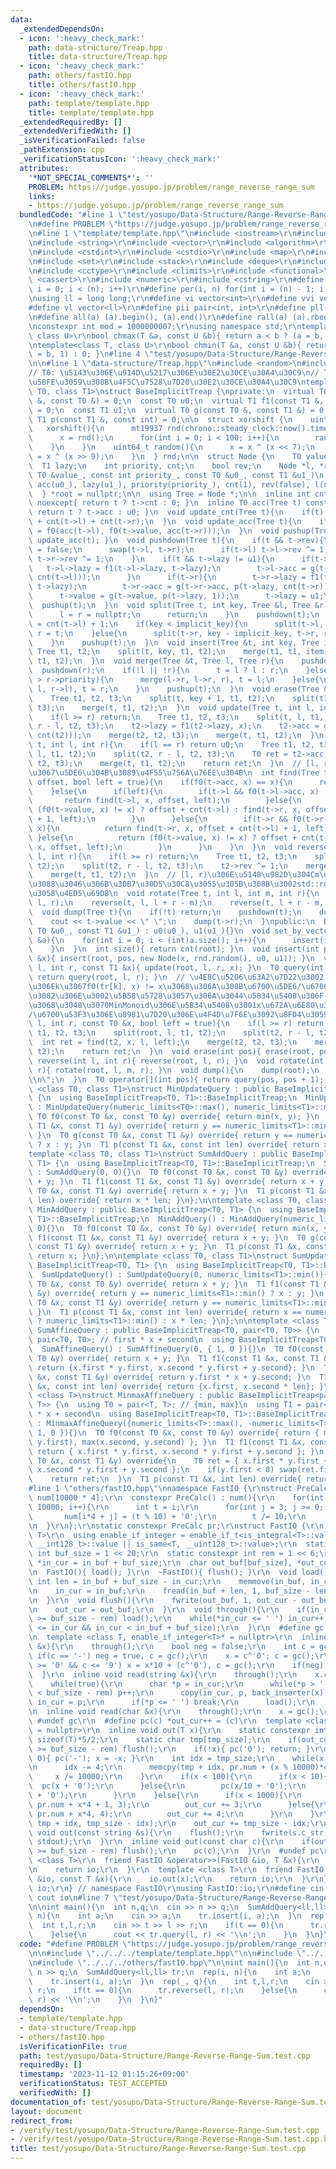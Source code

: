 ```yaml
---
data:
  _extendedDependsOn:
  - icon: ':heavy_check_mark:'
    path: data-structure/Treap.hpp
    title: data-structure/Treap.hpp
  - icon: ':heavy_check_mark:'
    path: others/fastIO.hpp
    title: others/fastIO.hpp
  - icon: ':heavy_check_mark:'
    path: template/template.hpp
    title: template/template.hpp
  _extendedRequiredBy: []
  _extendedVerifiedWith: []
  _isVerificationFailed: false
  _pathExtension: cpp
  _verificationStatusIcon: ':heavy_check_mark:'
  attributes:
    '*NOT_SPECIAL_COMMENTS*': ''
    PROBLEM: https://judge.yosupo.jp/problem/range_reverse_range_sum
    links:
    - https://judge.yosupo.jp/problem/range_reverse_range_sum
  bundledCode: "#line 1 \"test/yosupo/Data-Structure/Range-Reverse-Range-Sum.test.cpp\"\
    \n#define PROBLEM \"https://judge.yosupo.jp/problem/range_reverse_range_sum\"\n\
    \n#line 1 \"template/template.hpp\"\n#include <iostream>\r\n#include <cmath>\r\
    \n#include <string>\r\n#include <vector>\r\n#include <algorithm>\r\n#include <tuple>\r\
    \n#include <cstdint>\r\n#include <cstdio>\r\n#include <map>\r\n#include <queue>\r\
    \n#include <set>\r\n#include <stack>\r\n#include <deque>\r\n#include <bitset>\r\
    \n#include <cctype>\r\n#include <climits>\r\n#include <functional>\r\n#include\
    \ <cassert>\r\n#include <numeric>\r\n#include <cstring>\r\n#define rep(i, n) for(int\
    \ i = 0; i < (n); i++)\r\n#define per(i, n) for(int i = (n) - 1; i >= 0; i--)\r\
    \nusing ll = long long;\r\n#define vi vector<int>\r\n#define vvi vector<vi>\r\n\
    #define vl vector<ll>\r\n#define pii pair<int, int>\r\n#define pll pair<ll, ll>\r\
    \n#define all(a) (a).begin(), (a).end()\r\n#define rall(a) (a).rbegin(), (a).rend()\r\
    \nconstexpr int mod = 1000000007;\r\nusing namespace std;\r\ntemplate<class T,\
    \ class U>\r\nbool chmax(T &a, const U &b){ return a < b ? (a = b, 1) : 0; }\r\
    \ntemplate<class T, class U>\r\nbool chmin(T &a, const U &b){ return a > b ? (a\
    \ = b, 1) : 0; }\n#line 4 \"test/yosupo/Data-Structure/Range-Reverse-Range-Sum.test.cpp\"\
    \n\n#line 1 \"data-structure/Treap.hpp\"\n#include <random>\n#include <chrono>\n\
    // T0: \u5143\u306E\u914D\u5217\u306E\u30E2\u30CE\u30A4\u30C9\n// T1: T0\u306B\
    \u5BFE\u3059\u308B\u4F5C\u7528\u7D20\u30E2\u30CE\u30A4\u30C9\ntemplate <class\
    \ T0, class T1>\nstruct BaseImplicitTreap {\nprivate:\n  virtual T0 f0(const T0\
    \ &, const T0 &) = 0;\n  const T0 u0;\n  virtual T1 f1(const T1 &, const T1 &)\
    \ = 0;\n  const T1 u1;\n  virtual T0 g(const T0 &, const T1 &) = 0;\n  virtual\
    \ T1 p(const T1 &, const int) = 0;\n\n  struct xorshift {\n    uint64_t x;\n \
    \   xorshift(){\n      mt19937 rnd(chrono::steady_clock::now().time_since_epoch().count());\n\
    \      x = rnd();\n      for(int i = 0; i < 100; i++){\n        random();\n  \
    \    }\n    }\n    uint64_t random(){\n      x = x ^ (x << 7);\n      return x\
    \ = x ^ (x >> 9);\n    }\n  } rnd;\n\n  struct Node {\n    T0 value, acc;\n  \
    \  T1 lazy;\n    int priority, cnt;\n    bool rev;\n    Node *l, *r;\n    Node(const\
    \ T0 &value_, const int priority_, const T0 &u0_, const T1 &u1_)\n        : value(value_),\
    \ acc(u0_), lazy(u1_), priority(priority_), cnt(1), rev(false), l(nullptr), r(nullptr){}\n\
    \  } *root = nullptr;\n\n  using Tree = Node *;\n\n  inline int cnt(Tree t) const\
    \ noexcept{ return t ? t->cnt : 0; }\n  inline T0 acc(Tree t) const noexcept{\
    \ return t ? t->acc : u0; }\n  void update_cnt(Tree t){\n    if(t) t->cnt = 1\
    \ + cnt(t->l) + cnt(t->r);\n  }\n  void update_acc(Tree t){\n    if(t) t->acc\
    \ = f0(acc(t->l), f0(t->value, acc(t->r)));\n  }\n  void pushup(Tree t){ update_cnt(t),\
    \ update_acc(t); }\n  void pushdown(Tree t){\n    if(t && t->rev){\n      t->rev\
    \ = false;\n      swap(t->l, t->r);\n      if(t->l) t->l->rev ^= 1;\n      if(t->r)\
    \ t->r->rev ^= 1;\n    }\n    if(t && t->lazy != u1){\n      if(t->l){\n     \
    \   t->l->lazy = f1(t->l->lazy, t->lazy);\n        t->l->acc = g(t->l->acc, p(t->lazy,\
    \ cnt(t->l)));\n      }\n      if(t->r){\n        t->r->lazy = f1(t->r->lazy,\
    \ t->lazy);\n        t->r->acc = g(t->r->acc, p(t->lazy, cnt(t->r)));\n      }\n\
    \      t->value = g(t->value, p(t->lazy, 1));\n      t->lazy = u1;\n    }\n  \
    \  pushup(t);\n  }\n  void split(Tree t, int key, Tree &l, Tree &r){\n    if(!t){\n\
    \      l = r = nullptr;\n      return;\n    }\n    pushdown(t);\n    int implicit_key\
    \ = cnt(t->l) + 1;\n    if(key < implicit_key){\n      split(t->l, key, l, t->l),\
    \ r = t;\n    }else{\n      split(t->r, key - implicit_key, t->r, r), l = t;\n\
    \    }\n    pushup(t);\n  }\n  void insert(Tree &t, int key, Tree item){\n   \
    \ Tree t1, t2;\n    split(t, key, t1, t2);\n    merge(t1, t1, item);\n    merge(t,\
    \ t1, t2);\n  }\n  void merge(Tree &t, Tree l, Tree r){\n    pushdown(l);\n  \
    \  pushdown(r);\n    if(!l || !r){\n      t = l ? l : r;\n    }else if(l->priority\
    \ > r->priority){\n      merge(l->r, l->r, r), t = l;\n    }else{\n      merge(r->l,\
    \ l, r->l), t = r;\n    }\n    pushup(t);\n  }\n  void erase(Tree &t, int key){\n\
    \    Tree t1, t2, t3;\n    split(t, key + 1, t1, t2);\n    split(t1, key, t1,\
    \ t3);\n    merge(t, t1, t2);\n  }\n  void update(Tree t, int l, int r, T1 x){\n\
    \    if(l >= r) return;\n    Tree t1, t2, t3;\n    split(t, l, t1, t2);\n    split(t2,\
    \ r - l, t2, t3);\n    t2->lazy = f1(t2->lazy, x);\n    t2->acc = g(t2->acc, p(x,\
    \ cnt(t2)));\n    merge(t2, t2, t3);\n    merge(t, t1, t2);\n  }\n  T0 query(Tree\
    \ t, int l, int r){\n    if(l == r) return u0;\n    Tree t1, t2, t3;\n    split(t,\
    \ l, t1, t2);\n    split(t2, r - l, t2, t3);\n    T0 ret = t2->acc;\n    merge(t2,\
    \ t2, t3);\n    merge(t, t1, t2);\n    return ret;\n  }\n  // [l, r)\u306E\u4E2D\
    \u3067\u5DE6\u304B\u3089\u4F55\u756A\u76EE\u304B\n  int find(Tree t, T0 x, int\
    \ offset, bool left = true){\n    if(f0(t->acc, x) == x){\n      return -1;\n\
    \    }else{\n      if(left){\n        if(t->l && f0(t->l->acc, x) != x){\n   \
    \       return find(t->l, x, offset, left);\n        }else{\n          return\
    \ (f0(t->value, x) != x) ? offset + cnt(t->l) : find(t->r, x, offset + cnt(t->l)\
    \ + 1, left);\n        }\n      }else{\n        if(t->r && f0(t->r->acc, x) !=\
    \ x){\n          return find(t->r, x, offset + cnt(t->l) + 1, left);\n       \
    \ }else{\n          return (f0(t->value, x) != x) ? offset + cnt(t->l) : find(t->l,\
    \ x, offset, left);\n        }\n      }\n    }\n  }\n  void reverse(Tree t, int\
    \ l, int r){\n    if(l >= r) return;\n    Tree t1, t2, t3;\n    split(t, l, t1,\
    \ t2);\n    split(t2, r - l, t2, t3);\n    t2->rev ^= 1;\n    merge(t2, t2, t3);\n\
    \    merge(t, t1, t2);\n  }\n  // [l, r)\u306E\u5148\u982D\u304Cm\u306B\u306A\u308B\
    \u3088\u3046\u306B\u30B7\u30D5\u30C8\u3055\u305B\u308B\u3002std::rotate\u3068\u540C\
    \u3058\u4ED5\u69D8\n  void rotate(Tree t, int l, int m, int r){\n    reverse(t,\
    \ l, r);\n    reverse(t, l, l + r - m);\n    reverse(t, l + r - m, r);\n  }\n\
    \  void dump(Tree t){\n    if(!t) return;\n    pushdown(t);\n    dump(t->l);\n\
    \    cout << t->value << \" \";\n    dump(t->r);\n  }\npublic:\n  BaseImplicitTreap(const\
    \ T0 &u0_, const T1 &u1_) : u0(u0_), u1(u1_){}\n  void set_by_vector(const vector<T0>\
    \ &a){\n    for(int i = 0; i < (int)a.size(); i++){\n      insert(i, a[i]);\n\
    \    }\n  }\n  int size(){ return cnt(root); }\n  void insert(int pos, const T0\
    \ &x){ insert(root, pos, new Node(x, rnd.random(), u0, u1)); }\n  void update(int\
    \ l, int r, const T1 &x){ update(root, l, r, x); }\n  T0 query(int l, int r){\
    \ return query(root, l, r); }\n  // \u4E8C\u5206\u63A2\u7D22\u3002[l, r)\u5185\
    \u306Ek\u3067f0(tr[k], x) != x\u3068\u306A\u308B\u6700\u5DE6/\u6700\u53F3\u306E\
    \u3082\u306E\u3002\u5B58\u5728\u3057\u306A\u3044\u5834\u5408\u306F-1\n  // \u305F\
    \u3068\u3048\u3070MinMonoid\u306E\u5834\u5408\u3001x\u672A\u6E80\u306E\u6700\u5DE6\
    /\u6700\u53F3\u306E\u8981\u7D20\u306E\u4F4D\u7F6E\u3092\u8FD4\u3059\n  int binary_search(int\
    \ l, int r, const T0 &x, bool left = true){\n    if(l >= r) return -1;\n    Tree\
    \ t1, t2, t3;\n    split(root, l, t1, t2);\n    split(t2, r - l, t2, t3);\n  \
    \  int ret = find(t2, x, l, left);\n    merge(t2, t2, t3);\n    merge(root, t1,\
    \ t2);\n    return ret;\n  }\n  void erase(int pos){ erase(root, pos); }\n  void\
    \ reverse(int l, int r){ reverse(root, l, r); }\n  void rotate(int l, int m, int\
    \ r){ rotate(root, l, m, r); }\n  void dump(){\n    dump(root);\n    cout << \"\
    \\n\";\n  }\n  T0 operator[](int pos){ return query(pos, pos + 1); }\n};\n\ntemplate\
    \ <class T0, class T1>\nstruct MinUpdateQuery : public BaseImplicitTreap<T0, T1>\
    \ {\n  using BaseImplicitTreap<T0, T1>::BaseImplicitTreap;\n  MinUpdateQuery()\
    \ : MinUpdateQuery(numeric_limits<T0>::max(), numeric_limits<T1>::min()){}\n \
    \ T0 f0(const T0 &x, const T0 &y) override{ return min(x, y); }\n  T1 f1(const\
    \ T1 &x, const T1 &y) override{ return y == numeric_limits<T1>::min() ? x : y;\
    \ }\n  T0 g(const T0 &x, const T1 &y) override{ return y == numeric_limits<T1>::min()\
    \ ? x : y; }\n  T1 p(const T1 &x, const int len) override{ return x; }\n};\n\n\
    template <class T0, class T1>\nstruct SumAddQuery : public BaseImplicitTreap<T0,\
    \ T1> {\n  using BaseImplicitTreap<T0, T1>::BaseImplicitTreap;\n  SumAddQuery()\
    \ : SumAddQuery(0, 0){}\n  T0 f0(const T0 &x, const T0 &y) override{ return x\
    \ + y; }\n  T1 f1(const T1 &x, const T1 &y) override{ return x + y; }\n  T0 g(const\
    \ T0 &x, const T1 &y) override{ return x + y; }\n  T1 p(const T1 &x, const int\
    \ len) override{ return x * len; }\n};\n\ntemplate <class T0, class T1>\nstruct\
    \ MinAddQuery : public BaseImplicitTreap<T0, T1> {\n  using BaseImplicitTreap<T0,\
    \ T1>::BaseImplicitTreap;\n  MinAddQuery() : MinAddQuery(numeric_limits<T0>::max(),\
    \ 0){}\n  T0 f0(const T0 &x, const T0 &y) override{ return min(x, y); }\n  T1\
    \ f1(const T1 &x, const T1 &y) override{ return x + y; }\n  T0 g(const T0 &x,\
    \ const T1 &y) override{ return x + y; }\n  T1 p(const T1 &x, const int len) override{\
    \ return x; }\n};\n\ntemplate <class T0, class T1>\nstruct SumUpdateQuery : public\
    \ BaseImplicitTreap<T0, T1> {\n  using BaseImplicitTreap<T0, T1>::BaseImplicitTreap;\n\
    \  SumUpdateQuery() : SumUpdateQuery(0, numeric_limits<T1>::min()){}\n  T0 f0(const\
    \ T0 &x, const T0 &y) override{ return x + y; }\n  T1 f1(const T1 &x, const T1\
    \ &y) override{ return y == numeric_limits<T1>::min() ? x : y; }\n  T0 g(const\
    \ T0 &x, const T1 &y) override{ return y == numeric_limits<T1>::min() ? x : y;\
    \ }\n  T1 p(const T1 &x, const int len) override{ return x == numeric_limits<T1>::min()\
    \ ? numeric_limits<T1>::min() : x * len; }\n};\n\ntemplate <class T0>\nstruct\
    \ SumAffineQuery : public BaseImplicitTreap<T0, pair<T0, T0>> {\n  using T1 =\
    \ pair<T0, T0>; // first * x + second\n  using BaseImplicitTreap<T0, T1>::BaseImplicitTreap;\n\
    \  SumAffineQuery() : SumAffineQuery(0, { 1, 0 }){}\n  T0 f0(const T0 &x, const\
    \ T0 &y) override{ return x + y; }\n  T1 f1(const T1 &x, const T1 &y) override{\
    \ return {x.first * y.first, x.second * y.first + y.second}; }\n  T0 g(const T0\
    \ &x, const T1 &y) override{ return y.first * x + y.second; }\n  T1 p(const T1\
    \ &x, const int len) override{ return {x.first, x.second * len}; }\n};\n\ntemplate\
    \ <class T>\nstruct MinmaxAffineQuery : public BaseImplicitTreap<pair<T, T>, pair<T,\
    \ T>> {\n  using T0 = pair<T, T>; // {min, max}\n  using T1 = pair<T, T>; // first\
    \ * x + second\n  using BaseImplicitTreap<T0, T1>::BaseImplicitTreap;\n  MinmaxAffineQuery()\
    \ : MinmaxAffineQuery({numeric_limits<T>::max(), -numeric_limits<T>::max()}, {\
    \ 1, 0 }){}\n  T0 f0(const T0 &x, const T0 &y) override{ return { min(x.first,\
    \ y.first), max(x.second, y.second) }; }\n  T1 f1(const T1 &x, const T1 &y) override{\
    \ return { x.first * y.first, x.second * y.first + y.second }; }\n  T0 g(const\
    \ T0 &x, const T1 &y) override{\n    T0 ret = { x.first * y.first + y.second,\
    \ x.second * y.first + y.second };\n    if(y.first < 0) swap(ret.first, ret.second);\n\
    \    return ret;\n  }\n  T1 p(const T1 &x, int len) override{ return x; }\n};\n\
    #line 1 \"others/fastIO.hpp\"\nnamespace FastIO {\r\nstruct PreCalc {\r\n  char\
    \ num[10000 * 4];\r\n  constexpr PreCalc() : num(){\r\n    for(int i = 0; i <\
    \ 10000; i++){\r\n      int t = i;\r\n      for(int j = 3; j >= 0; j--){\r\n \
    \       num[i*4 + j] = (t % 10) + '0';\r\n        t /= 10;\r\n      }\r\n    }\r\
    \n  }\r\n};\r\nstatic constexpr PreCalc pr;\r\nstruct FastIO {\r\n  template <class\
    \ T>\r\n  using enable_if_integer = enable_if_t<is_integral<T>::value || is_same<T,\
    \ __int128_t>::value || is_same<T, __uint128_t>::value>;\r\n  static constexpr\
    \ int buf_size = 1 << 20;\r\n  static constexpr int rem = 1 << 6;\r\n  char in_buf[buf_size],\
    \ *in_cur = in_buf + buf_size;\r\n  char out_buf[buf_size], *out_cur = out_buf;\r\
    \n  FastIO(){ load(); }\r\n  ~FastIO(){ flush(); }\r\n  void load(){\r\n    const\
    \ int len = in_buf + buf_size - in_cur;\r\n    memmove(in_buf, in_cur, len);\r\
    \n    in_cur = in_buf;\r\n    fread(in_buf + len, 1, buf_size - len, stdin);\r\
    \n  }\r\n  void flush(){\r\n    fwrite(out_buf, 1, out_cur - out_buf, stdout);\r\
    \n    out_cur = out_buf;\r\n  }\r\n  void through(){\r\n    if(in_cur - in_buf\
    \ >= buf_size - rem) load();\r\n    while(*in_cur <= ' ') in_cur++;\r\n    assert(in_buf\
    \ <= in_cur && in_cur < in_buf + buf_size);\r\n  }\r\n  #define gc() (*in_cur++)\r\
    \n  template <class T, enable_if_integer<T>* = nullptr>\r\n  inline void read(T\
    \ &x){\r\n    through();\r\n    bool neg = false;\r\n    int c = gc();\r\n   \
    \ if(c == '-') neg = true, c = gc();\r\n    x = c^'0'; c = gc();\r\n    while(c\
    \ >= '0' && c <= '9') x = x*10 + (c^'0'), c = gc();\r\n    if(neg) x = -x;\r\n\
    \  }\r\n  inline void read(string &x){\r\n    through();\r\n    x.clear();\r\n\
    \    while(true){\r\n      char *p = in_cur;\r\n      while(*p > ' ' && p - in_buf\
    \ < buf_size - rem) p++;\r\n      copy(in_cur, p, back_inserter(x));\r\n     \
    \ in_cur = p;\r\n      if(*p <= ' ') break;\r\n      load();\r\n    }\r\n  }\r\
    \n  inline void read(char &x){\r\n    through();\r\n    x = gc();\r\n  }\r\n \
    \ #undef gc\r\n  #define pc(c) *out_cur++ = (c)\r\n  template <class T, enable_if_integer<T>*\
    \ = nullptr>\r\n  inline void out(T x){\r\n    static constexpr int tmp_size =\
    \ sizeof(T)*5/2;\r\n    static char tmp[tmp_size];\r\n    if(out_cur - out_buf\
    \ >= buf_size - rem) flush();\r\n    if(!x){ pc('0'); return; }\r\n    if(x <\
    \ 0){ pc('-'); x = -x; }\r\n    int idx = tmp_size;\r\n    while(x >= 10000){\r\
    \n      idx -= 4;\r\n      memcpy(tmp + idx, pr.num + (x % 10000)*4, 4);\r\n \
    \     x /= 10000;\r\n    }\r\n    if(x < 100){\r\n      if(x < 10){\r\n      \
    \  pc(x + '0');\r\n      }else{\r\n        pc(x/10 + '0');\r\n        pc(x%10\
    \ + '0');\r\n      }\r\n    }else{\r\n      if(x < 1000){\r\n        memcpy(out_cur,\
    \ pr.num + x*4 + 1, 3);\r\n        out_cur += 3;\r\n      }else{\r\n        memcpy(out_cur,\
    \ pr.num + x*4, 4);\r\n        out_cur += 4;\r\n      }\r\n    }\r\n    memcpy(out_cur,\
    \ tmp + idx, tmp_size - idx);\r\n    out_cur += tmp_size - idx;\r\n  }\r\n  inline\
    \ void out(const string &s){\r\n    flush();\r\n    fwrite(s.c_str(), 1, s.size(),\
    \ stdout);\r\n  }\r\n  inline void out(const char c){\r\n    if(out_cur - out_buf\
    \ >= buf_size - rem) flush();\r\n    pc(c);\r\n  }\r\n  #undef pc\r\n  template\
    \ <class T>\r\n  friend FastIO &operator>>(FastIO &io, T &x){\r\n    io.read(x);\r\
    \n    return io;\r\n  }\r\n  template <class T>\r\n  friend FastIO &operator<<(FastIO\
    \ &io, const T &x){\r\n    io.out(x);\r\n    return io;\r\n  }\r\n};\r\nFastIO\
    \ io;\r\n} // namespace FastIO\r\nusing FastIO::io;\r\n#define cin io\r\n#define\
    \ cout io\n#line 7 \"test/yosupo/Data-Structure/Range-Reverse-Range-Sum.test.cpp\"\
    \n\nint main(){\n  int n,q;\n  cin >> n >> q;\n  SumAddQuery<ll,ll> tr;\n  rep(i,\
    \ n){\n    int a;\n    cin >> a;\n    tr.insert(i, a);\n  }\n  rep(_, q){\n  \
    \  int t,l,r;\n    cin >> t >> l >> r;\n    if(t == 0){\n      tr.reverse(l, r);\n\
    \    }else{\n      cout << tr.query(l, r) << '\\n';\n    }\n  }\n}\n"
  code: "#define PROBLEM \"https://judge.yosupo.jp/problem/range_reverse_range_sum\"\
    \n\n#include \"../../../template/template.hpp\"\n\n#include \"../../../data-structure/Treap.hpp\"\
    \n#include \"../../../others/fastIO.hpp\"\n\nint main(){\n  int n,q;\n  cin >>\
    \ n >> q;\n  SumAddQuery<ll,ll> tr;\n  rep(i, n){\n    int a;\n    cin >> a;\n\
    \    tr.insert(i, a);\n  }\n  rep(_, q){\n    int t,l,r;\n    cin >> t >> l >>\
    \ r;\n    if(t == 0){\n      tr.reverse(l, r);\n    }else{\n      cout << tr.query(l,\
    \ r) << '\\n';\n    }\n  }\n}"
  dependsOn:
  - template/template.hpp
  - data-structure/Treap.hpp
  - others/fastIO.hpp
  isVerificationFile: true
  path: test/yosupo/Data-Structure/Range-Reverse-Range-Sum.test.cpp
  requiredBy: []
  timestamp: '2023-11-12 01:15:26+09:00'
  verificationStatus: TEST_ACCEPTED
  verifiedWith: []
documentation_of: test/yosupo/Data-Structure/Range-Reverse-Range-Sum.test.cpp
layout: document
redirect_from:
- /verify/test/yosupo/Data-Structure/Range-Reverse-Range-Sum.test.cpp
- /verify/test/yosupo/Data-Structure/Range-Reverse-Range-Sum.test.cpp.html
title: test/yosupo/Data-Structure/Range-Reverse-Range-Sum.test.cpp
---
```

